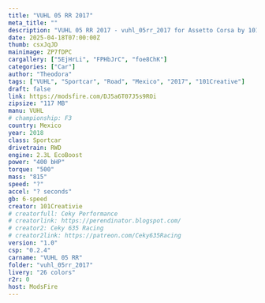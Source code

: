 ```yaml
---
title: "VUHL 05 RR 2017"
meta_title: ""
description: "VUHL 05 RR 2017 - vuhl_05rr_2017 for Assetto Corsa by 101Creative"
date: 2025-04-18T07:00:00Z
thumb: csxJqJD
mainimage: ZP7fDPC
cargallery: ["5EjHrLi", "FPHbJrC", "foe8ChK"]
categories: ["Car"]
author: "Theodora"
tags: ["VUHL", "Sportcar", "Road", "Mexico", "2017", "101Creative"]
draft: false
link: https://modsfire.com/DJ5a6T07J5s9ROi
zipsize: "117 MB"
manu: VUHL
# championship: F3
country: Mexico
year: 2018
class: Sportcar
drivetrain: RWD
engine: 2.3L EcoBoost
power: "400 bHP"
torque: "500"
mass: "815"
speed: "?"
accel: "? seconds"
gb: 6-speed
creator: 101Creativie
# creatorfull: Ceky Performance
# creatorlink: https://perendinator.blogspot.com/
# creator2: Ceky 635 Racing
# creator2link: https://patreon.com/Ceky635Racing
version: "1.0"
csp: "0.2.4"
carname: "VUHL 05 RR"
folder: "vuhl_05rr_2017"
livery: "26 colors"
r2r: 0
host: ModsFire
---
```

